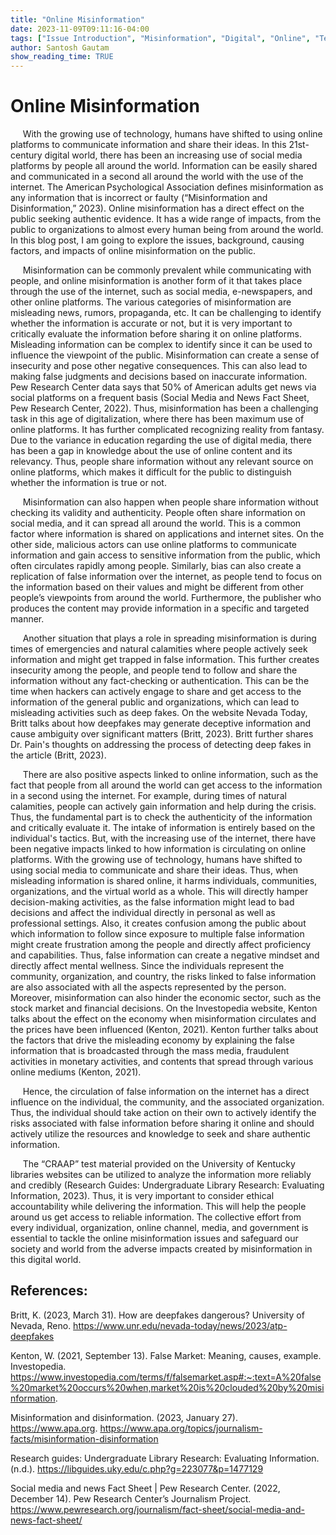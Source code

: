 ```yaml
---
title: "Online Misinformation"
date: 2023-11-09T09:11:16-04:00
tags: ["Issue Introduction", "Misinformation", "Digital", "Online", "Technology", "Santosh"]
author: Santosh Gautam
show_reading_time: TRUE
---
```


# Online Misinformation 

&nbsp;&nbsp;&nbsp;&nbsp;&nbsp;With the growing use of technology, humans have shifted to using online platforms to communicate information and share their ideas. In this 21st-century digital world, there has been an increasing use of social media platforms by people all around the world. Information can be easily shared and communicated in a second all around the world with the use of the internet. The American Psychological Association defines misinformation as any information that is incorrect or faulty (“Misinformation and Disinformation,” 2023). Online misinformation has a direct effect on the public seeking authentic evidence. It has a wide range of impacts, from the public to organizations to almost every human being from around the world. In this blog post, I am going to explore the issues, background, causing factors, and impacts of online misinformation on the public. 

&nbsp;&nbsp;&nbsp;&nbsp;&nbsp;Misinformation can be commonly prevalent while communicating with people, and online misinformation is another form of it that takes place through the use of the internet, such as social media, e-newspapers, and other online platforms. The various categories of misinformation are misleading news, rumors, propaganda, etc. It can be challenging to identify whether the information is accurate or not, but it is very important to critically evaluate the information before sharing it on online platforms. Misleading information can be complex to identify since it can be used to influence the viewpoint of the public. Misinformation can create a sense of insecurity and pose other negative consequences. This can also lead to making false judgments and decisions based on inaccurate information. Pew Research Center data says that 50% of American adults get news via social platforms on a frequent basis (Social Media and News Fact Sheet, Pew Research Center, 2022). Thus, misinformation has been a challenging task in this age of digitalization, where there has been maximum use of online platforms. It has further complicated recognizing reality from fantasy. Due to the variance in education regarding the use of digital media, there has been a gap in knowledge about the use of online content and its relevancy. Thus, people share information without any relevant source on online platforms, which makes it difficult for the public to distinguish whether the information is true or not. 

&nbsp;&nbsp;&nbsp;&nbsp;&nbsp;Misinformation can also happen when people share information without checking its validity and authenticity. People often share information on social media, and it can spread all around the world. This is a common factor where information is shared on applications and internet sites. On the other side, malicious actors can use online platforms to communicate information and gain access to sensitive information from the public, which often circulates rapidly among people. Similarly, bias can also create a replication of false information over the internet, as people tend to focus on the information based on their values and might be different from other people’s viewpoints from around the world. Furthermore, the publisher who produces the content may provide information in a specific and targeted manner. 

&nbsp;&nbsp;&nbsp;&nbsp;&nbsp;Another situation that plays a role in spreading misinformation is during times of emergencies and natural calamities where people actively seek information and might get trapped in false information. This further creates insecurity among the people, and people tend to follow and share the information without any fact-checking or authentication. This can be the time when hackers can actively engage to share and get access to the information of the general public and organizations, which can lead to misleading activities such as deep fakes. On the website Nevada Today, Britt talks about how deepfakes may generate deceptive information and cause ambiguity over significant matters (Britt, 2023). Britt further shares Dr. Pain's thoughts on addressing the process of detecting deep fakes in the article (Britt, 2023). 

&nbsp;&nbsp;&nbsp;&nbsp;&nbsp;There are also positive aspects linked to online information, such as the fact that people from all around the world can get access to the information in a second using the internet. For example, during times of natural calamities, people can actively gain information and help during the crisis. Thus, the fundamental part is to check the authenticity of the information and critically evaluate it. The intake of information is entirely based on the individual's tactics. But, with the increasing use of the internet, there have been negative impacts linked to how information is circulating on online platforms. With the growing use of technology, humans have shifted to using social media to communicate and share their ideas. Thus, when misleading information is shared online, it harms individuals, communities, organizations, and the virtual world as a whole. This will directly hamper decision-making activities, as the false information might lead to bad decisions and affect the individual directly in personal as well as professional settings. Also, it creates confusion among the public about which information to follow since exposure to multiple false information might create frustration among the people and directly affect proficiency and capabilities. Thus, false information can create a negative mindset and directly affect mental wellness. Since the individuals represent the community, organization, and country, the risks linked to false information are also associated with all the aspects represented by the person. Moreover, misinformation can also hinder the economic sector, such as the stock market and financial decisions. On the Investopedia website, Kenton talks about the effect on the economy when misinformation circulates and the prices have been influenced (Kenton, 2021). Kenton further talks about the factors that drive the misleading economy by explaining the false information that is broadcasted through the mass media, fraudulent activities in monetary activities, and contents that spread through various online mediums (Kenton, 2021). 

&nbsp;&nbsp;&nbsp;&nbsp;&nbsp;Hence, the circulation of false information on the internet has a direct influence on the individual, the community, and the associated organization. Thus, the individual should take action on their own to actively identify the risks associated with false information before sharing it online and should actively utilize the resources and knowledge to seek and share authentic information. 

&nbsp;&nbsp;&nbsp;&nbsp;&nbsp;The “CRAAP” test material provided on the University of Kentucky libraries websites can be utilized to analyze the information more reliably and credibly (Research Guides: Undergraduate Library Research: Evaluating Information, 2023). Thus, it is very important to consider ethical accountability while delivering the information. This will help the people around us get access to reliable information. The collective effort from every individual, organization, online channel, media, and government is essential to tackle the online misinformation issues and safeguard our society and world from the adverse impacts created by misinformation in this digital world.  

 

## References: 

Britt, K. (2023, March 31). How are deepfakes dangerous? University of Nevada, Reno. https://www.unr.edu/nevada-today/news/2023/atp-deepfakes 

Kenton, W. (2021, September 13). False Market: Meaning, causes, example. Investopedia. https://www.investopedia.com/terms/f/falsemarket.asp#:~:text=A%20false%20market%20occurs%20when,market%20is%20clouded%20by%20misinformation. 

Misinformation and disinformation. (2023, January 27). https://www.apa.org. https://www.apa.org/topics/journalism-facts/misinformation-disinformation 

Research guides: Undergraduate Library Research: Evaluating Information. (n.d.). https://libguides.uky.edu/c.php?g=223077&p=1477129 

Social media and news Fact Sheet | Pew Research Center. (2022, December 14). Pew Research Center’s Journalism Project. https://www.pewresearch.org/journalism/fact-sheet/social-media-and-news-fact-sheet/ 

 

 

 

 

 